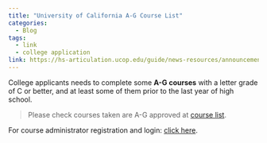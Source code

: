 ```yaml
---
title: "University of California A-G Course List"
categories:
  - Blog
tags:
  - link
  - college application
link: https://hs-articulation.ucop.edu/guide/news-resources/announcements
---
```


College applicants needs to complete some **A-G courses** with a letter grade of C or better, and at least some of them prior to the last year of high school.

> Please check courses taken are A-G approved at [course list](https://hs-articulation.ucop.edu/agcourselist/institution/408).

For course administrator registration and login: [click here](https://hs-articulation.ucop.edu/agcmp).